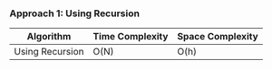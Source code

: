 ### Approach 1: Using Recursion

| Algorithm              | Time Complexity          | Space Complexity  |
|----------------------- | ------------------------ | ----------------- |
| Using Recursion        | O(N)                     | O(h)              |


